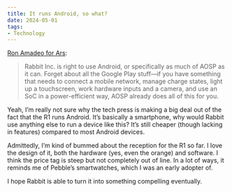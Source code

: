 ```yaml
---
title: It runs Android, so what?
date: 2024-05-01
tags:
- Technology
---
```


[Ron Amadeo for Ars](https://arstechnica.com/gadgets/2024/05/rabbit-r1-ai-box-is-just-an-android-app-and-the-software-can-run-on-a-phone/):

> Rabbit Inc. is right to use Android, or specifically as much of AOSP as it can. Forget about all the Google Play stuff—if you have something that needs to connect a mobile network, manage charge states, light up a touchscreen, work hardware inputs and a camera, and use an SoC in a power-efficient way, AOSP already does all of this for you.

Yeah, I’m really not sure why the tech press is making a big deal out of the fact that the R1 runs Android. It’s basically a smartphone, why would Rabbit use anything else to run a device like this? It’s still cheaper (though lacking in features) compared to most Android devices.

Admittedly, I’m kind of bummed about the reception for the R1 so far. I love the design of it, both the hardware (yes, even the orange) and software. I think the price tag is steep but not completely out of line. In a lot of ways, it reminds me of Pebble’s smartwatches, which I was an early adopter of.

I hope Rabbit is able to turn it into something compelling eventually.
